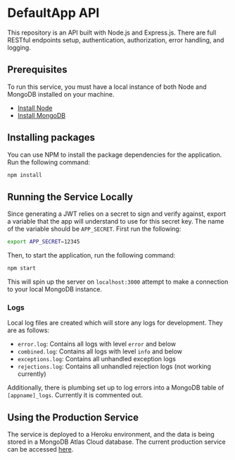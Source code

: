 # DefaultApp API
This repository is an API built with Node.js and Express.js. There are full RESTful endpoints setup, authentication, authorization, error handling, and logging.
## Prerequisites
To run this service, you must have a local instance of both Node and MongoDB installed on your machine.

- [Install Node](https://nodejs.org)
- [Install MongoDB](https://docs.mongodb.com/manual/administration/install-community/)

## Installing packages
You can use NPM to install the package dependencies for the application.  Run the following command:
```bash
npm install
```
## Running the Service Locally
Since generating a JWT relies on a secret to sign and verify against, export a variable that the app will understand to use for this secret key.  The name of the variable should be `APP_SECRET`.  First run the following:
```bash
export APP_SECRET=12345
```
Then, to start the application, run the following command:
```bash
npm start
```
This will spin up the server on `localhost:3000` attempt to make a connection to your local MongoDB instance.

### Logs
Local log files are created which will store any logs for development.  They are as follows:
- `error.log`: Contains all logs with level `error` and below
- `combined.log`: Contains all logs with level `info` and below
- `exceptions.log`: Contains all unhandled exception logs
- `rejections.log`: Contains all unhandled rejection logs (not working currently)

Additionally, there is plumbing set up to log errors into a MongoDB table of `[appname]_logs`.  Currently it is commented out.

## Using the Production Service
The service is deployed to a Heroku environment, and the data is being stored in a MongoDB Atlas Cloud database.  The current production service can be accessed [here](https://nodejs-api-template.herokuapp.com/).
